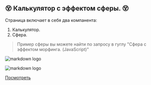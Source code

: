 😵 Калькулятор с эффектом сферы. 😵
-------------------------
Страница включает в себя два компанента:
1.	Калькулятор.
2.	Сфера.
 
> Пример сферы вы можете найти по запросу в гуглу "Сфера с эффектом морфинга. (JavaScript)"

![markdown logo](https://sun9-30.userapi.com/impg/T5m2xSCMDOKzXbTf1Z8qWqBaJ1ZiI0exNpx-Og/bqOOkQ1jZHs.jpg?size=1018x836&quality=96&sign=f7c00c2ca6e5e8c8c148bdb4a857e3c6&type=album)

![markdown logo](https://sun9-58.userapi.com/impg/IBxyyKRn8xwMHTdiu9hqeOKBhACcGkfTHP3pYQ/zOavTSOojr8.jpg?size=300x70&quality=96&sign=8b684ca2146639c1cbf2bb28cad85b3d&type=album)

[Посмотреть](https://perlandrey.github.io/spherecalculator/)